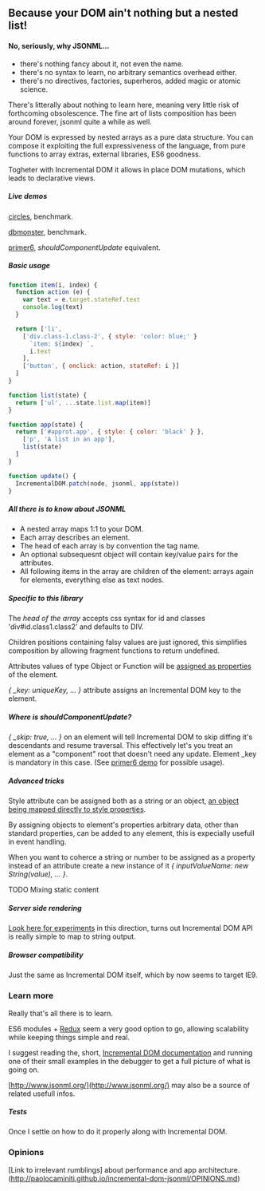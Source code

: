 ## Because your DOM ain't nothing but a nested list!

#### No, seriously, why JSONML...
- there's nothing fancy about it, not even the name.
- there's no syntax to learn, no arbitrary semantics overhead either.
- there's no directives, factories, superheros, added magic or atomic science.

There's litterally about nothing to learn here, meaning very little risk of forthcoming obsolescence. The fine art of lists composition has been around forever, jsonml quite a while as well.

Your DOM is expressed by nested arrays as a pure data structure. You can compose it exploiting the full expressiveness of the language, from pure functions to array extras, external libraries, ES6 goodness.

Togheter with Incremental DOM it allows in place DOM mutations, which leads to declarative views.

##### Live demos
[circles](http://paolocaminiti.github.io/incremental-dom-jsonml/demo/circles), benchmark.

[dbmonster](http://paolocaminiti.github.io/incremental-dom-jsonml/demo/dbmonster), benchmark.

[primer6](http://paolocaminiti.github.io/incremental-dom-jsonml/demo/primer6), *shouldComponentUpdate* equivalent.

##### Basic usage
```javascript
function item(i, index) {
  function action (e) {
    var text = e.target.stateRef.text
    console.log(text)
  }

  return ['li',
    ['div.class-1.class-2', { style: 'color: blue;' }
      `item: ${index} `,
      i.text
    ],
    ['button', { onclick: action, stateRef: i }]
  ]
}

function list(state) {
  return ['ul', ...state.list.map(item)]
}

function app(state) {
  return ['#approt.app', { style: { color: 'black' } },
    ['p', 'A list in an app'],
    list(state)
  ]
}

function update() {
  IncrementalDOM.patch(node, jsonml, app(state))
}
```

##### All there is to know about JSONML
- A nested array maps 1:1 to your DOM.
- Each array describes an element.
- The head of each array is by convention the tag name.
- An optional subsequesnt object will contain key/value pairs for the attributes.
- All following items in the array are children of the element: arrays again for elements, everything else as text nodes.

##### Specific to this library
The *head of the array* accepts css syntax for id and classes 'div#id.class1.class2' and defaults to DIV.

Children positions containing falsy values are just ignored, this simplifies composition by allowing fragment functions to return undefined.

Attributes values of type Object or Function will be [assigned as properties](http://google.github.io/incremental-dom/#rendering-dom/attributes-and-properties) of the element.

*{ _key: uniqueKey, ... }* attribute assigns an Incremental DOM key to the element.

##### Where is *shouldComponentUpdate*?
*{ _skip: true, ... }* on an element will tell Incremental DOM to skip diffing it's descendants and resume traversal. This effectively let's you treat an element as a "component" root that doesn't need any update. Element _key is mandatory in this case. (See [primer6 demo](http://paolocaminiti.github.io/incremental-dom-jsonml/demo/primer6/) for possible usage).

##### Advanced tricks
Style attribute can be assigned both as a string or an object, [an object being mapped directly to style properties](http://google.github.io/incremental-dom/#rendering-dom/applying-styles).

By assigning objects to element's properties arbitrary data, other than standard properties, can be added to any element, this is expecially usefull in event handling.

When you want to coherce a string or number to be assigned as a property instead of an attribute create a new instance of it *{ inputValueName: new String(value), ... }*.

TODO Mixing static content

##### Server side rendering
[Look here for experiments](https://github.com/paolocaminiti/incremental-dom-to-string) in this direction, turns out Incremental DOM API is really simple to map to string output.

##### Browser compatibility

Just the same as Incremental DOM itself, which by now seems to target IE9.

### Learn more
Really that's all there is to learn.

ES6 modules + [Redux](https://github.com/rackt/redux) seem a very good option to go, allowing scalability while keeping things simple and real.

I suggest reading the, short, [Incremental DOM documentation](http://google.github.io/incremental-dom/#about) and running one of their small examples in the debugger to get a full picture of what is going on.

[http://www.jsonml.org/](http://www.jsonml.org/) may also be a source of related usefull infos.

##### Tests
Once I settle on how to do it properly along with Incremental DOM.

### Opinions

[Link to irrelevant rumblings] about performance and app architecture.(http://paolocaminiti.github.io/incremental-dom-jsonml/OPINIONS.md)